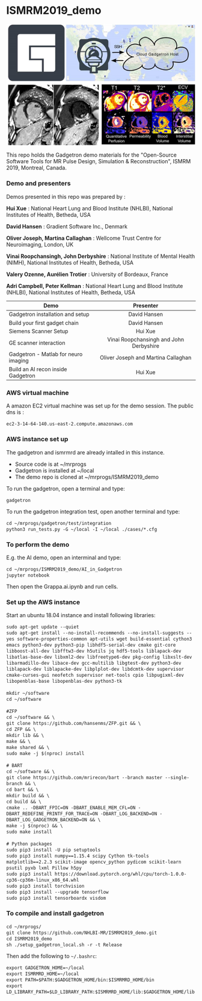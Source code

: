 # ISMRM2019_demo

![alt text](./Slides/GT.jpg "Gadgetron")

This repo holds the Gadgetron demo materials for the "Open-Source Software Tools for MR Pulse Design, Simulation & Reconstruction", ISMRM 2019, Montreal, Canada.

### Demo and presenters

Demos presented in this repo was prepared by :

**Hui Xue** : National Heart Lung and Blood Institute (NHLBI), National Institutes of Health, Betheda, USA

**David Hansen** : Gradient Software Inc., Denmark 

**Oliver Joseph, Martina Callaghan** : Wellcome Trust Centre for Neuroimaging, London, UK

**Vinai Roopchansingh, John  Derbyshire** : National Institute of Mental Health (NIMH), National Institutes of Health, Betheda, USA

**Valery Ozenne, Aurélien Trotier** : University of Bordeaux, France

**Adri Campbell, Peter Kellman** : National Heart Lung and Blood Institute (NHLBI), National Institutes of Health, Betheda, USA

|                  Demo                 |    Presenter  |
| --------------------------------------|:-------------:|
| Gadgetron installation and setup      | David Hansen  | 
| Build your first gadget chain         | David Hansen  |
| Siemens Scanner Setup                 | Hui Xue       |
| GE scanner interaction                | Vinai Roopchansingh and John  Derbyshire |
| Gadgetron - Matlab for neuro imaging  | Oliver Joseph and Martina Callaghan      |
| Build an AI recon inside Gadgetron    | Hui Xue       |

### AWS virtual machine

A amazon EC2 virtual machine was set up for the demo session. The public dns is :
```
ec2-3-14-64-140.us-east-2.compute.amazonaws.com
```
### AWS instance set up
The gadgetron and ismrmrd are already intalled in this instance.

* Source code is at ~/mrprogs
* Gadgetron is installed at ~/local
* The demo repo is cloned at ~/mrprogs/ISMRM2019_demo

To run the gadgetron, open a terminal and type:
```
gadgetron
```

To run the gadgetron integration test, open another terminal and type:
```
cd ~/mrprogs/gadgetron/test/integration
python3 run_tests.py -G ~/local -I ~/local ./cases/*.cfg
```

### To perform the demo

E.g. the AI demo, open an interminal and type:
```
cd ~/mrprogs/ISMRM2019_demo/AI_in_Gadgetron
jupyter notebook
```
Then open the Grappa.ai.ipynb and run cells.

### Set up the AWS instance
Start an ubuntu 18.04 instance and install following libraries:
```
sudo apt-get update --quiet
sudo apt-get install --no-install-recommends --no-install-suggests --yes software-properties-common apt-utils wget build-essential cython3 emacs python3-dev python3-pip libhdf5-serial-dev cmake git-core libboost-all-dev libfftw3-dev h5utils jq hdf5-tools liblapack-dev libatlas-base-dev libxml2-dev libfreetype6-dev pkg-config libxslt-dev libarmadillo-dev libace-dev gcc-multilib libgtest-dev python3-dev liblapack-dev liblapacke-dev libplplot-dev libdcmtk-dev supervisor cmake-curses-gui neofetch supervisor net-tools cpio libpugixml-dev libopenblas-base libopenblas-dev python3-tk

mkdir ~/software
cd ~/software

#ZFP
cd ~/software && \
git clone https://github.com/hansenms/ZFP.git && \
cd ZFP && \
mkdir lib && \
make && \
make shared && \
sudo make -j $(nproc) install

# BART
cd ~/software && \
git clone https://github.com/mrirecon/bart --branch master --single-branch && \
cd bart && \
mkdir build && \
cd build && \
cmake .. -DBART_FPIC=ON -DBART_ENABLE_MEM_CFL=ON -DBART_REDEFINE_PRINTF_FOR_TRACE=ON -DBART_LOG_BACKEND=ON -DBART_LOG_GADGETRON_BACKEND=ON && \
make -j $(nproc) && \
sudo make install

# Python packages
sudo pip3 install -U pip setuptools
sudo pip3 install numpy==1.15.4 scipy Cython tk-tools matplotlib==2.2.3 scikit-image opencv_python pydicom scikit-learn psutil pyxb lxml Pillow h5py
sudo pip3 install https://download.pytorch.org/whl/cpu/torch-1.0.0-cp36-cp36m-linux_x86_64.whl
sudo pip3 install torchvision
sudo pip3 install --upgrade tensorflow
sudo pip3 install tensorboardx visdom
```
### To compile and install gadgetron
```
cd ~/mrprogs/
git clone https://github.com/NHLBI-MR/ISMRM2019_demo.git
cd ISMRM2019_demo
sh ./setup_gadgetron_local.sh -r -t Release
```
Then add the following to `~/.bashrc`:
```
export GADGETRON_HOME=~/local 
export ISMRMRD_HOME=~/local
export PATH=$PATH:$GADGETRON_HOME/bin:$ISMRMRD_HOME/bin 
export LD_LIBRARY_PATH=$LD_LIBRARY_PATH:$ISMRMRD_HOME/lib:$GADGETRON_HOME/lib
```
